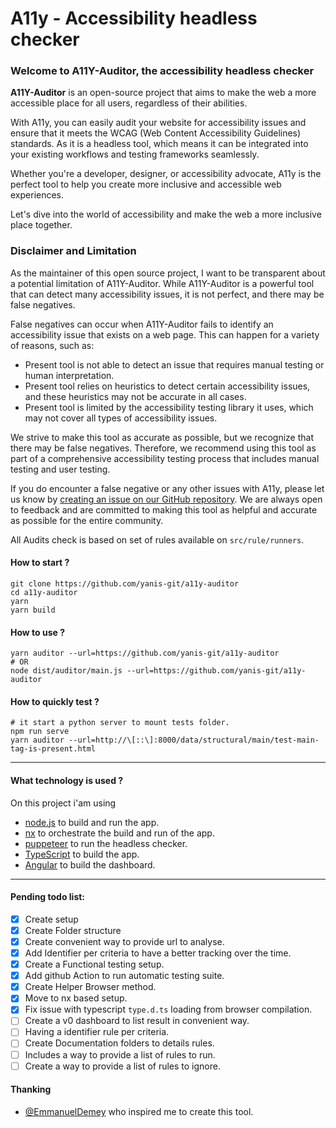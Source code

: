 # A11y - Accessibility headless checker

### Welcome to A11Y-Auditor, the accessibility headless checker

**A11Y-Auditor** is an open-source project that aims to make the web a more accessible place for all users, regardless of their abilities. 

With A11y, you can easily audit your website for accessibility issues and ensure that it meets the WCAG (Web Content Accessibility Guidelines) standards. 
As it is a headless tool, which means it can be integrated into your existing workflows and testing frameworks seamlessly. 

Whether you're a developer, designer, or accessibility advocate, A11y is the perfect tool to help you create more inclusive and accessible web experiences. 

Let's dive into the world of accessibility and make the web a more inclusive place together.

### Disclaimer and Limitation

As the maintainer of this open source project, I want to be transparent about a potential limitation of A11Y-Auditor. While A11Y-Auditor is a powerful tool that can detect many accessibility issues, it is not perfect, and there may be false negatives.

False negatives can occur when A11Y-Auditor fails to identify an accessibility issue that exists on a web page. This can happen for a variety of reasons, such as:

 - Present tool is not able to detect an issue that requires manual testing or human interpretation.
 - Present tool relies on heuristics to detect certain accessibility issues, and these heuristics may not be accurate in all cases.
 - Present tool is limited by the accessibility testing library it uses, which may not cover all types of accessibility issues.

We strive to make this tool as accurate as possible, but we recognize that there may be false negatives. Therefore, we recommend using this tool as part of a comprehensive accessibility testing process that includes manual testing and user testing.

If you do encounter a false negative or any other issues with A11y, please let us know by [creating an issue on our GitHub repository](https://github.com/yanis-git/a11y-auditor/issues/new). We are always open to feedback and are committed to making this tool as helpful and accurate as possible for the entire community.

All Audits check is based on set of rules available on `src/rule/runners`. 

#### How to start ?

```
git clone https://github.com/yanis-git/a11y-auditor 
cd a11y-auditor
yarn
yarn build
```

#### How to use ?
```
yarn auditor --url=https://github.com/yanis-git/a11y-auditor
# OR 
node dist/auditor/main.js --url=https://github.com/yanis-git/a11y-auditor
```

#### How to quickly test ?
```
# it start a python server to mount tests folder.
npm run serve
yarn auditor --url=http://\[::\]:8000/data/structural/main/test-main-tag-is-present.html
```

---

#### What technology is used ?

On this project i'am using 
 - [node.js](https://nodejs.org/) to build and run the app.
 - [nx](https://nx.dev) to orchestrate the build and run of the app.
 - [puppeteer](https://pptr.dev/) to run the headless checker.
 - [TypeScript](https://www.typescriptlang.org/) to build the app.
 - [Angular](https://angular.io/) to build the dashboard.

---

#### Pending todo list:

- [x] Create setup
- [x] Create Folder structure
- [x] Create convenient way to provide url to analyse.
- [x] Add Identifier per criteria to have a better tracking over the time.
- [x] Create a Functional testing setup.
- [x] Add github Action to run automatic testing suite.
- [x] Create Helper Browser method.
- [x] Move to nx based setup.
- [x] Fix issue with typescript `type.d.ts` loading from browser compilation.
- [ ] Create a v0 dashboard to list result in convenient way.
- [ ] Having a identifier rule per criteria.
- [ ] Create Documentation folders to details rules.
- [ ] Includes a way to provide a list of rules to run. 
- [ ] Create a way to provide a list of rules to ignore. 

#### Thanking

 - [@EmmanuelDemey](https://github.com/EmmanuelDemey/audit) who inspired me to create this tool.

